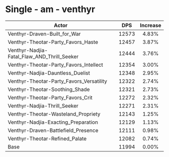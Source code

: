 # Single - am - venthyr
| Actor | DPS | Increase |
|---|:---:|:---:|
|Venthyr-Draven-Built_for_War|12573|4.83%|
|Venthyr-Theotar-Party_Favors_Haste|12457|3.87%|
|Venthyr-Nadjia-Fatal_Flaw_AND_Thrill_Seeker|12444|3.76%|
|Venthyr-Theotar-Party_Favors_Intellect|12354|3.00%|
|Venthyr-Nadjia-Dauntless_Duelist|12348|2.95%|
|Venthyr-Theotar-Party_Favors_Versatility|12322|2.74%|
|Venthyr-Theotar-Soothing_Shade|12321|2.73%|
|Venthyr-Theotar-Party_Favors_Crit|12272|2.32%|
|Venthyr-Nadjia-Thrill_Seeker|12271|2.31%|
|Venthyr-Theotar-Wasteland_Propriety|12143|1.25%|
|Venthyr-Nadjia-Exacting_Preparation|12129|1.13%|
|Venthyr-Draven-Battlefield_Presence|12111|0.98%|
|Venthyr-Theotar-Refined_Palate|12082|0.74%|
|Base|11994|0.00%|
